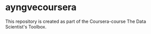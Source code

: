 # ayngvecoursera
This repository is created as part of the Coursera-course The Data Scientist's Toolbox.
